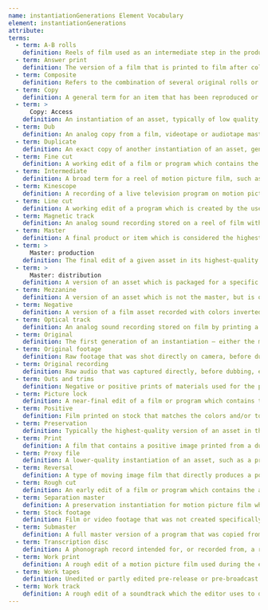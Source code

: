 ```yaml
---
name: instantiationGenerations Element Vocabulary
element: instantiationGenerations
attribute:
terms:
  - term: A-B rolls
    definition: Reels of film used as an intermediate step in the production process to create transitions, fades and dissolves in the final production. Each roll contains distinct shots, with black leader in between to account for shots which will be dissolved in from other reels of film for the final production. Some film productions may utilize several such reels, labeled as A, B, C, D, etc. ‘A-B rolls’ should be used as a broad term for any such reels.
  - term: Answer print
    definition: The version of a film that is printed to film after color correction and with the sound properly synced to the picture, generally used as the last production element before final approval for release.
  - term: Composite
    definition: Refers to the combination of several original rolls or elements in one print or negative — for example, a reel with the combined sound and image or a composite track that includes music, effects and dialog.
  - term: Copy
    definition: A general term for an item that has been reproduced or duplicated from an original instantiation.
  - term: >
      Copy: Access
    definition: An instantiation of an asset, typically of low quality, that is designated by an archive or library for use by patrons, researchers, etc.
  - term: Dub
    definition: An analog copy from a film, videotape or audiotape master instantiation or earlier generation, typically involving some generation loss.
  - term: Duplicate
    definition: An exact copy of another instantiation of an asset, generally digital, and involving no generation loss.
  - term: Fine cut
    definition: A working edit of a film or program which contains the correct sequences in the correct order, but may still undergo revisions in scene and sequence order to refine the final visuals.
  - term: Intermediate
    definition: A broad term for a reel of motion picture film, such as an intermediate positive or intermediate negative, that exists as a generational step between the original negative and a release print. This term should be used in conjunction with a generation element reading ‘positive’ or ‘negative’. More specific terms may also be used, such as interpositive, IP or master positive for intermediate positive; internegative for intermediate negative; or CRI for color reversal intermediate.
  - term: Kinescope
    definition: A recording of a live television program on motion picture film, used for the purpose of recording programs before the wide adoption of videotape.
  - term: Line cut
    definition: A working edit of a program which is created by the use of a video-switcher to make an in-the-moment edited version of the live show.
  - term: Magnetic track
    definition: An analog sound recording stored on a reel of film with a magnetic coating.
  - term: Master
    definition: A final product or item which is considered the highest quality version. A production master is intended for distribution; a preservation master is the designated highest-quality version of an item maintained in a library or archive for the purposes of long-term preservation.
  - term: >
      Master: production
    definition: The final edit of a given asset in its highest-quality format, which can be re-packaged for broadcast and distribution.
  - term: >
      Master: distribution
    definition: A version of an asset which is packaged for a specific form of distribution, and may include packaging elements such as trailers, teasers, logos, credits, opens, closes, etc.
  - term: Mezzanine
    definition: A version of an asset which is not the master, but is of high enough quality to be used for editing and to generate access copies.
  - term: Negative
    definition: A version of a film asset recorded with colors inverted. Most motion picture film is originally shot in negative.
  - term: Optical track
    definition: An analog sound recording stored on film by printing a waveform on a film strip.
  - term: Original
    definition: The first generation of an instantiation — either the material that came directly from the camera, in the case of raw footage, or, in the case of an edited master, the first master version created.
  - term: Original footage
    definition: Raw footage that was shot directly on camera, before dubbing, editing, or reformatting.
  - term: Original recording
    definition: Raw audio that was captured directly, before dubbing, editing or reformatting.
  - term: Outs and trims
    definition: Negative or positive prints of materials used for the production of a motion picture film but not included in the final version, such as outtakes, second takes, tests, sound and dialogue tracks, etc.
  - term: Picture lock
    definition: A near-final edit of a film or program which contains the correct scenes and sequences in the correct order for the final version, but has not yet undergone post-production work.
  - term: Positive
    definition: Film printed on stock that matches the colors and/or tonal values of those in the original subject matter.
  - term: Preservation
    definition: Typically the highest-quality version of an asset in the possession of a library or archive, which is not accessed, but instead kept for the purposes of long-term preservation. A preservation instantiation may be a preservation master, which is considered the original or most important version to preserve, or a preservation copy, which exists as an exact or near-exact duplicate of the preservation master in case of destruction or damage, and which is often used to make mezzanine or access copies.
  - term: Print
    definition: A film that contains a positive image printed from a duplicate negative or a reversal film, intended for projection.
  - term: Proxy file
    definition: A lower-quality instantiation of an asset, such as a preview, that is provided to allow users to review files before accessing the original. May be the same as an access copy.
  - term: Reversal
    definition: A type of moving image film that directly produces a positive image on the camera original, rather than a negative.
  - term: Rough cut
    definition: An early edit of a film or program which contains the approximate shot selection and timing that will be used for the final version, but may still require significant editing for sound, color, titles, etc.
  - term: Separation master
    definition: A preservation instantiation for motion picture film which consists of three black-and-white copies, each filtered for one of the RGB spectrums.
  - term: Stock footage
    definition: Film or video footage that was not created specifically for a program, but repurposed by the filmmakers from a pre-existing source. Generally licensed from a stock footage library or archive.
  - term: Submaster
    definition: A full master version of a program that was copied from an existing video master, and may be used to create specialized master versions, such as a foreign language master or syndication master.
  - term: Transcription disc
    definition: A phonograph record intended for, or recorded from, a radio broadcast; used within the radio industry to distribute syndicated programs and preserve live broadcasts.
  - term: Work print
    definition: A rough edit of a motion picture film used during the editing process, which contains the approximate shot selection and timing that will be used for the final version, but may still include placeholder clips and require significant editing for sound, animation, special effects, etc.
  - term: Work tapes
    definition: Unedited or partly edited pre-release or pre-broadcast audio or video recordings generated as part of the production process. Work tapes generally correspond to master material of original footage or stock footage. Recommended usage should be in conjunction with Original Footage or Original Recording.
  - term: Work track
    definition: A rough edit of a soundtrack which the editor uses to develop the final soundtrack.
---
```

